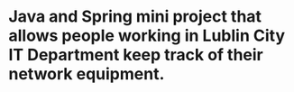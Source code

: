 # Java and Spring mini project that allows people working in Lublin City IT Department keep track of their network equipment.
